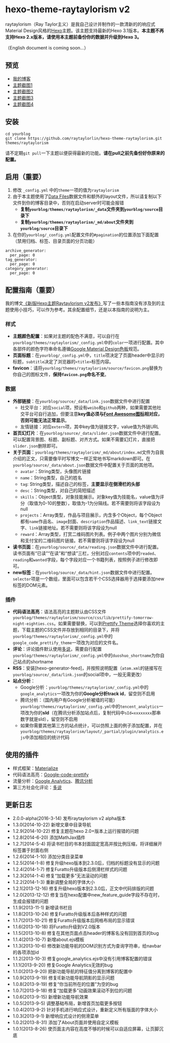 # hexo-theme-raytaylorism v2

raytaylorism（Ray Taylor主义）是我自己设计并制作的一款清新的的响应式Material Design风格的[Hexo]主题。该主题支持最新的Hexo 3.1版本。**本主题不再支持Hexo 2.x版本，请使用本主题前备份你的数据并升级到Hexo 3。**

（English document is coming soon...）

## 预览

* [我的博客]
* [主题截图1](http://raytaylorlin-blog.qiniudn.com/image%2Fscreenshot%2Fscreenshot1.jpg)
* [主题截图2](http://raytaylorlin-blog.qiniudn.com/image%2Fscreenshot%2Fscreenshot2.jpg)
* [主题截图3](http://raytaylorlin-blog.qiniudn.com/image%2Fscreenshot%2Fscreenshot3.jpg)
* [主题截图4](http://raytaylorlin-blog.qiniudn.com/image%2Fscreenshot%2Fscreenshot4.jpg)

## 安装

```
cd yourblog
git clone https://github.com/raytaylorlin/hexo-theme-raytaylorism.git themes/raytaylorism
```

请不定期`git pull`一下主题以便获得最新的功能。**请在pull之前先备份好你原来的配置。**

## 启用（重要）

1. 修改 `_config.yml` 中的`theme`一项的值为`raytaylorism`
2. 由于本主题使用了[Data Files]数据文件和额外的layout文件，所以请复制以下文件到你的博客目录中，否则在启动server时可能会报错
    * **复制`yourblog/themes/raytaylorism/_data`文件夹到`yourblog/source`目录下**
    * **复制`yourblog/themes/raytaylorism/_md/about`文件夹到`yourblog/source`目录下**
3. 在你的`yourblog/_config.yml`配置文件的`#pagination`的位置添加下面配置（禁用归档、标签、目录页面的分页功能）

```
archive_generator:
  per_page: 0
tag_generator:
  per_page: 0
category_generator:
  per_page: 0
```

## 配置指南（重要）

我的博文[《新版Hexo主题Raytaylorism v2发布》](http://raytaylorlin.com/daily/hexo-theme-raytaylorism-v2/)写了一些本指南没有涉及到的主题使用小技巧，可以作为参考。其余配置细节，还是以本指南的说明为主。

### 样式

* **主题颜色配置**：如果对主题的配色不满意，可以自行在`yourblog/themes/raytaylorism/_config.yml`中的`color`一项进行配置。其中各部件的颜色字符串命名遵循[Google Material Design色板]规范。
* **页面标题**：在`yourblog/_config.yml`中，`title`项决定了页面header中显示的标题，`subtitle`决定了浏览器的`<title>`标签内容。
* **favicon**：请将`yourblog/themes/raytaylorism/source/favicon.png`替换为你自己的图标文件，**保持`favicon.png`命名不变**。

### 数据

* **外部链接**：在`yourblog/source/_data/link.json`数据文件中进行配置
    * 社交平台：对应`social`项，预设有`weibo`和`github`两种，如果需要其他社交平台可自行追加，但要注意**key值必须与[Font Awesome图标]相对应，否则可能无法正常显示**。
    * 友情链接：对应`extern`项，其中key值为链接文字，value值为外链URL
* **首页幻灯片**：在`yourblog/source/_data/slider.json`数据文件中进行配置。可以配置背景图、标题、副标题、对齐方式。如果不需要幻灯片，直接把`slider.json`删除即可。
* **关于页面**：`yourblog/themes/raytaylorism/_md/about/index.md`文件为自我介绍的正文，只需要像平时写博文一样正常地书写markdown即可。在`yourblog/source/_data/about.json`数据文件中配置关于页面的其他项。
    * `avatar`：String类型，头像图片链接
    * `name`：String类型，自己的姓名
    * `tag`: String类型，描述自己的标签，**主要显示在侧滑栏的头部**
    * `desc`：String类型，对自己的简短描述
    * `skills`：Object类型，对象技能展示。对象key值为技能名，value值为评分（取值为0-10的整数），取值为-1为分隔线。若不需要则将该字段设为null
    * `projects`：Array类型，作品与项目展示，内含多个Object，每个Object都有`name`作品名、`image`封面、`description`作品描述、`link_text`链接文字、`link`链接地址。若不需要则将该字段设为null
    * `reward`：Array类型，打赏二维码图片列表。例子中两个图片分别为微信和支付宝的二维码图片链接。若不需要则将该字段设为null
* **读书页面**：在`yourblog/source/_data/reading.json`数据文件中进行配置。读书页面有“已读”“在读”和“想读”三栏，分别对应`contents`项中的`readed`、`reading`和`wanted`字段，每个字段对应一个书籍列表，按照例子进行修改即可。
* **new标签**：在`yourblog/source/_data/hint.json`数据文件中进行配置。`selector`项是一个数组，里面可以包含若干个CSS选择器用于选择要添加new标签的DOM元素。

### 插件

* **代码语法高亮**：语法高亮的主题默认由CSS文件`yourblog/themes/raytaylorism/source/css/lib/prettify-tomorrow-night-eighties.css`。如果需要替换，可以到[Prettify Theme]选择你喜欢的主题，下载主题的CSS文件并存放到相同的目录下，并将`yourblog/themes/raytaylorism/_config.yml`中的`google_code_prettify_theme`一项改为对应的文件名。
* **评论**：评论插件默认使用[多说]，需要自行配置`yourblog/themes/raytaylorism/_config.yml`中的`duoshuo_shortname`为你自己站点的shortname
* **RSS**：安装[hexo-generator-feed]，并按照说明配置（`atom.xml`的链接写在`yourblog/source/_data/link.json`的social项中，一般无需更改）
* **站点分析**：
    * Google分析：`yourblog/themes/raytaylorism/_config.yml`中的`google_analytics`一项改为你的**Google分析track id**，留空则不启用
    * 腾讯分析：（国内用户有Google分析被墙的可能）`yourblog/themes/raytaylorism/_config.yml`中的`tencent_analytics`一项改为你的**sId**（在腾讯分析添加站点后，复制代码中`sId=xxxxxxxx`那串数字就是sId），留空则不启用
    * 如果你需要其他第三方的站点统计，可以仿照上面的例子添加配置，并在`yourblog/themes/raytaylorism/layout/_partial/plugin/analytics.ejs`中添加相应的统计代码

## 使用的插件

* 样式框架：[Materialize]
* 代码语法高亮：[Google-code-prettify]
* 流量分析：[Google Analytics]、[腾讯分析]
* 第三方社会化评论：[多说]

## 更新日志

* 2.0.0-alpha(2016-3-14) 发布raytaylorism v2 alpha版本
* 1.3.0(2014-10-22) 新增文章中目录导航
* 1.2.9(2014-10-22) 修复主题在hexo 2.0+版本上运行报错的问题
* 1.2.8(2014-6-20) 添加MathJax插件
* 1.2.7(2014-5-4) 将读书栏目的书本封面固定宽高并按比例压缩，将详细展开标签置于封面右侧
* 1.2.6(2014-1-10) 添加分类目录菜单
* 1.2.5(2014-1-8) 修复升级hexo版本到2.3.0后，归档的标题没有显示的问题
* 1.2.4(2014-1-7) 修复Furatto升级版本后侧滑栏样式的问题
* 1.2.3(2014-1-4) 修复“加载更多”无法滚动的问题
* 1.2.2(2014-1-3) 重新调整全局的字体大小
* 1.2.1(2013-12-16) 修复升级hexo版本到2.3.0后，正文中代码排版的问题
* 1.2.0(2013-12-12) 修复当在hexo配置中new_feature_guide字段不存在时，生成会报错的问题
* 1.1.9(2013-11-1) 新增读书栏目
* 1.1.8(2013-10-24) 修复Furatto升级版本后各种样式的问题
* 1.1.7(2013-10-21) 修复Furatto升级版本后网格布局的显示错误
* 1.1.6(2013-10-18) 将Furatto升级到V2.0版本
* 1.1.5(2013-10-8) 修复在其他页面点击header的博客名没有回到首页的bug
* 1.1.4(2013-10-7) 新增about.ejs模板
* 1.1.3(2013-10-6) 修改新功能导航的DOM识别方式为查询字符串，给navbar的各项添加id
* 1.1.2(2013-10-3) 修复google_analytics.ejs中没有引用博客配置的错误
* 1.1.1(2013-9-20) 修复Google Analytics无效的bug
* 1.1.0(2013-9-20) 把新功能导航的特征值分离到博客的配置中
* 1.0.9(2013-9-19) 修复IE新功能导航阴影的显示问题
* 1.0.8(2013-9-19) 修复“你当前所在的位置”为空的bug
* 1.0.7(2013-9-18) 修复“加载更多”动画效果滚动不到位的问题
* 1.0.6(2013-9-15) 新增新功能导航效果
* 1.0.5(2013-9-5) 调整基础布局，新增首页加载更多按钮
* 1.0.4(2013-9-2) 针对手机进行响应式设计，重新定义所有版面的字体大小
* 1.0.3(2013-9-1) 新增响应式设计的侧滑菜单
* 1.0.2(2013-8-31) 添加了About页面并使用自定义模板
* 1.0.1(2013-8-26) 使页面主内容在高度不够的时候可以自适应屏幕，让页脚沉底

[Hexo]: http://hexo.io/
[我的博客]: http://raytaylorlin.com/
[Data Files]: https://hexo.io/docs/data-files.html
[Google Material Design色板]: https://www.google.com/design/spec/style/color.html#color-color-palette
[Font Awesome图标]: https://fortawesome.github.io/Font-Awesome/icons/
[Prettify Theme]: http://jmblog.github.io/color-themes-for-google-code-prettify/
[Materialize]: http://materializecss.com/
[Google-code-prettify]: https://code.google.com/p/google-code-prettify/
[Google Analytics]: http://www.google.com/analytics/
[腾讯分析]: http://v2.ta.qq.com/
[Furatto]: http://icalialabs.github.io/furatto/
[Font Awesome]: http://fortawesome.github.io/Font-Awesome/
[多说]: http://duoshuo.com/
